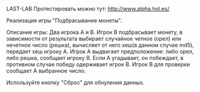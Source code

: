 LAST-LAB
Протестировать можно тут: http://www.alpha.hol.es/

Реализация игры "Подбрасывание монеты".

Описание игры:
Два игрока А и В.
Игрок В подбрасывает монету, в зависимости от результата выбирает случайное четное (орел) или нечетное число (решка), вычисляет от него хеш(в данном случае md5), передает хеш игроку А.
Игрок А выдвигает предположение: либо орел, либо решка, сообщает игроку В. Если А угадывает, он побеждает, в противном случае победу одерживает игрок В.
Игрок В для проверки сообщает А выбранное число.

Используйте кнопку "Сброс" для обнуления данных.
